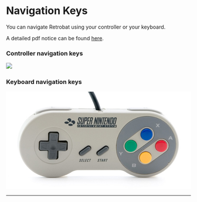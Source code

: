 # Navigation Keys

You can navigate Retrobat using your controller or your keyboard.

A detailed pdf notice can be found [here](http://retrobat.ovh/notice/notice.pdf).

### **Controller navigation keys**

![](<../.gitbook/assets/image (3) (1) (1).png>)



### **Keyboard navigation keys**

****![](<../.gitbook/assets/image (1) (1) (1).png>)****

****
